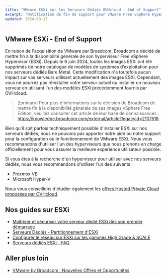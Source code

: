 ```yaml
---
title: "VMware ESXi sur les Serveurs Dédiés OVHcloud - End of Support"
excerpt: "Notification de fin de support pour VMware Free vSphere Hypervisor (ESXi) sur les serveurs dédiés OVHcloud"
updated: 2024-09-13
---
```


## VMware ESXi - End of Support

En raison de l'acquisition de VMware par Broadcom, Broadcom a décidé de mettre fin à la disponibilité générale de son hyperviseur Free vSphere Hypervisor (ESXi). Depuis le 6 juin 2024,  toutes les images ESXi ont été supprimés de notre catalogue de modèles de systèmes d’exploitation pour nos serveurs dédiés Bare Metal. Cette modification n'a toutefois aucun impact sur vos serveurs utilisant actuellement des images ESXi. Cependant, vous ne pourrez pas réinstaller votre serveur actuel ou installer un nouveau serveur en utilisant l'un des modèles ESXi précédemment fournis par OVHcloud.

> [!primary]
> Pour plus d'informations sur la décision de Broadcom de mettre fin à la disponibilité générale de ses images vSphere Free Edition, veuillez consulter cet article de leur base de connaissances : <https://knowledge.broadcom.com/external/article?legacyId=2107518>.

Bien qu'il soit parfois techniquement possible d'installer ESXi sur nos serveurs dédiés, nous ne pouvons pas apporter notre aide ou notre support pour la configuration ou le fonctionnement de VMware ESXi. Nous vous recommandons d'utiliser l'un des hyperviseurs que nous prenons en charge officiellement pour vous assurer la meilleure expérience utilisateur possible.

Si vous êtes à la recherche d'un hyperviseur pour utiliser avec nos serveurs dédiés, nous vous recommandons d'utiliser l'un des suivants :

- Proxmox VE
- Microsoft Hyper-V

Nous vous conseillons d'étudier également les [offres Hosted Private Cloud proposées par OVHcloud](/links/hosted-private-cloud/hosted-private-cloud).

## Nos guides sur ESXi

- [Maîtriser et sécuriser votre serveur dédié ESXi dès son premier démarrage](/pages/bare_metal_cloud/dedicated_servers/esxi-hardening)
- [Serveurs Dédiés - Partitionnement d'ESXi](/pages/bare_metal_cloud/dedicated_servers/esxi-partitioning)
- [Configurer le réseau sur ESXi sur les gammes High Grade & SCALE](/pages/bare_metal_cloud/dedicated_servers/esxi-network-HG-Scale)
- [Serveurs dédiés ESXi - FAQ](/pages/bare_metal_cloud/dedicated_servers)

## Aller plus loin

- [VMware by Broadcom : Nouvelles Offres et Opportunités](https://blog.ovhcloud.com/vmware-on-ovhcloud-nouvelle-offre-vcd-vcf/)